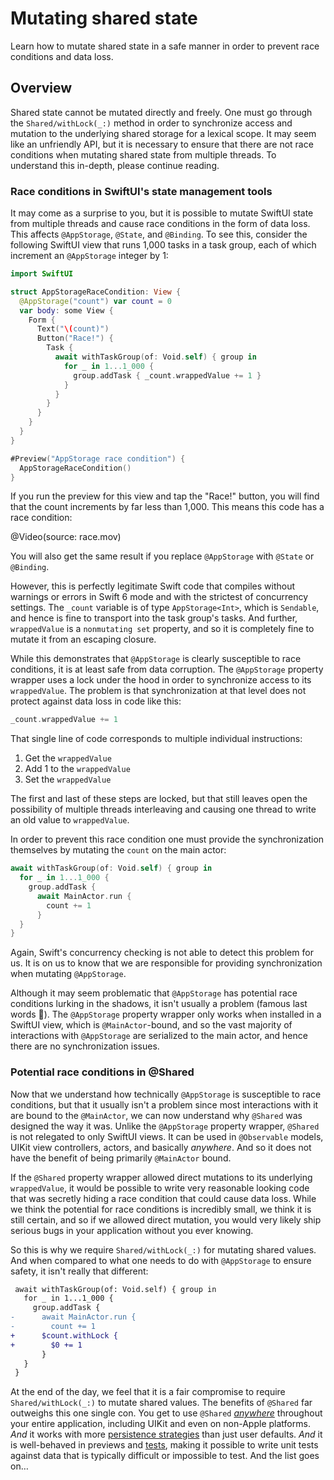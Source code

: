 # Mutating shared state

Learn how to mutate shared state in a safe manner in order to prevent race conditions and data loss.

## Overview

Shared state cannot be mutated directly and freely. One must go through the ``Shared/withLock(_:)``
method in order to synchronize access and mutation to the underlying shared storage for a lexical
scope. It may seem like an unfriendly API, but it is necessary to ensure that there are not race
conditions when mutating shared state from multiple threads. To understand this in-depth, please
continue reading.

### Race conditions in SwiftUI's state management tools

It may come as a surprise to you, but it is possible to mutate SwiftUI state from multiple threads
and cause race conditions in the form of data loss. This affects `@AppStorage`, `@State`, and
`@Binding`. To see this, consider the following SwiftUI view that runs 1,000 tasks in a task group, 
each of which increment an `@AppStorage` integer by 1:

```swift
import SwiftUI

struct AppStorageRaceCondition: View {
  @AppStorage("count") var count = 0
  var body: some View {
    Form {
      Text("\(count)")
      Button("Race!") {
        Task {
          await withTaskGroup(of: Void.self) { group in
            for _ in 1...1_000 {
              group.addTask { _count.wrappedValue += 1 }
            }
          }
        }
      }
    }
  }
}

#Preview("AppStorage race condition") {
  AppStorageRaceCondition()
}
```

If you run the preview for this view and tap the "Race!" button, you will find that the count
increments by far less than 1,000. This means this code has a race condition:

@Video(source: race.mov)

You will also get the same result if you replace `@AppStorage` with `@State` or `@Binding`.

However, this is perfectly legitimate Swift code that compiles without warnings or errors in Swift 6
mode and with the strictest of concurrency settings. The `_count` variable is of type 
`AppStorage<Int>`, which is `Sendable`, and hence is fine to transport into the task group's tasks.
And further, `wrappedValue` is a `nonmutating set` property, and so it is completely fine to mutate
it from an escaping closure.

While this demonstrates that `@AppStorage` is clearly susceptible to race conditions, it is at least
safe from data corruption. The `@AppStorage` property wrapper uses a lock under the hood in order
to synchronize access to its `wrappedValue`. The problem is that synchronization at that level does
not protect against data loss in code like this:

```swift
_count.wrappedValue += 1
```

That single line of code corresponds to multiple individual instructions:

1. Get the `wrappedValue`
2. Add 1 to the `wrappedValue`
3. Set the `wrappedValue`

The first and last of these steps are locked, but that still leaves open the possibility of
multiple threads interleaving and causing one thread to write an old value to `wrappedValue`.

In order to prevent this race condition one must provide the synchronization themselves by mutating 
the `count` on the main actor:

```swift
await withTaskGroup(of: Void.self) { group in
  for _ in 1...1_000 {
    group.addTask { 
      await MainActor.run { 
        count += 1 
      }
  }
}
```

Again, Swift's concurrency checking is not able to detect this problem for us. It is on us to
know that we are responsible for providing synchronization when mutating `@AppStorage`.

Although it may seem problematic that `@AppStorage` has potential race conditions lurking in 
the shadows, it isn't usually a problem (famous last words 🤣). The `@AppStorage` property wrapper 
only works when installed in a SwiftUI view, which is `@MainActor`-bound, and so the vast majority 
of interactions with `@AppStorage` are serialized to the main actor, and hence there are no 
synchronization issues.

### Potential race conditions in @Shared

Now that we understand how technically `@AppStorage` is susceptible to race conditions, but that it
usually isn't a problem since most interactions with it are bound to the `@MainActor`, we can now
understand why `@Shared` was designed the way it was. Unlike the `@AppStorage` property wrapper,
`@Shared` is not relegated to only SwiftUI views. It can be used in `@Observable` models, UIKit
view controllers, actors, and basically _anywhere_. And so it does not have the benefit of being
primarily `@MainActor` bound.

If the `@Shared` property wrapper allowed direct mutations to its underlying `wrappedValue`, it
would be possible to write very reasonable looking code that was secretly hiding a race condition
that could cause data loss. While we think the potential for race conditions is incredibly small, we
think it is still certain, and so if we allowed direct mutation, you would very likely ship serious
bugs in your application without you ever knowing.

So this is why we require ``Shared/withLock(_:)`` for mutating shared values. And when compared to
what one needs to do with `@AppStorage` to ensure safety, it isn't really that different:

```diff
 await withTaskGroup(of: Void.self) { group in
   for _ in 1...1_000 {
     group.addTask { 
-      await MainActor.run { 
-        count += 1 
+      $count.withLock { 
+        $0 += 1 
       }
   }
 }
```

At the end of the day, we feel that it is a fair compromise to require ``Shared/withLock(_:)``
to mutate shared values. The benefits of `@Shared` far outweighs this one single con. You get to
use `@Shared` [_anywhere_](<doc:Shared#Use-anywhere>) throughout your entire application, including
UIKit and even on non-Apple platforms. _And_ it works with more 
[persistence strategies](<doc:PersistenceStrategies>) than just user defaults. _And_ it is
well-behaved in previews and [tests](<doc:Testing>), making it possible to write unit tests against
data that is typically difficult or impossible to test. And the list goes on…
